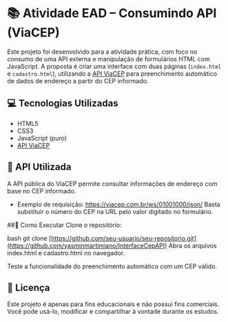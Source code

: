 # 📚 Atividade EAD – Consumindo API (ViaCEP)

Este projeto foi desenvolvido para a atividade prática, com foco no consumo de uma API externa e manipulação de formulários HTML com JavaScript. A proposta é criar uma interface com duas páginas (`index.html` e `cadastro.html`), utilizando a [API ViaCEP](https://viacep.com.br) para preenchimento automático de dados de endereço a partir do CEP informado.

## 💻 Tecnologias Utilizadas

- HTML5
- CSS3
- JavaScript (puro)
- [API ViaCEP](https://viacep.com.br)

## 🔌 API Utilizada

A API pública do ViaCEP permite consultar informações de endereço com base no CEP informado.

- Exemplo de requisição:
https://viacep.com.br/ws/01001000/json/
Basta substituir o número do CEP na URL pelo valor digitado no formulário.

##🚀 Como Executar
Clone o repositório:

bash
git clone [https://github.com/seu-usuario/seu-repositorio.git](https://github.com/yasminmartimiano/InterfaceCepAPI)
Abra os arquivos index.html e cadastro.html no navegador.

Teste a funcionalidade do preenchimento automático com um CEP válido.

## 📝 Licença
Este projeto é apenas para fins educacionais e não possui fins comerciais. Você pode usá-lo, modificar e compartilhar à vontade durante os estudos.
